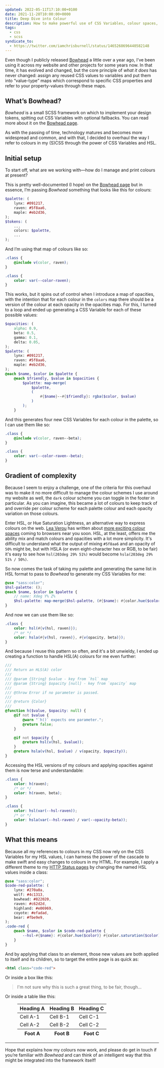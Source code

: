 ```yaml
---
updated: 2022-05-11T17:10:00+0100
date: 2021-11-28T10:00:00+0000
title: Deep Dive into Colour
description: How to make powerful use of CSS Variables, colour spaces, and the cascade using Bowhead.
tags:
  - css
  - scss
syndicate_to:
  - https://twitter.com/iamchrisburnell/status/1465268696440582148
---
```


Even though I publicly released [Bowhead](/bowhead/) a little over a year ago, I’ve been using it across my website and other projects for some years now. In that time, it has evolved and changed, but the core principle of *what it does* has never changed: assign any reused CSS values to variables and put them into <q>value-type</q> maps which correspond to specific CSS properties and refer to your property-values through these maps.

<div class=" [ box ] [ flow ] ">
    <h2>What’s Bowhead?</h2>
    <p><em>Bowhead</em> is a small SCSS framework on which to implement your design tokens, spitting out CSS Variables with optional fallbacks. You can read more about it on the <a href="/bowhead/">Bowhead page</a>.</p>
</div>

As with the passing of time, technology matures and becomes more widespread and common, and with that, I decided to overhaul the way I refer to colours in my (S)CSS through the power of CSS Variables and HSL.

## Initial setup

To start off, what are we working with—how do I manage and print colours at present?

This is pretty well-documented (I hope) on the [Bowhead page](/bowhead/) but in essence, I’m passing *Bowhead* something that looks like this for colours:

```scss
$palette: (
    lynx: #091217,
    raven: #5f8aa6,
    maple: #eb2d36,
);
$tokens: (
    ...
    colors: $palette,
    ...
);
```

And I’m using that map of colours like so:

```scss
.class {
    @include v(color, raven);
}
```

```css
.class {
    color: var(--color-raven);
}
```

This works, but it spins out of control when I introduce a map of opacities, with the intention that for each colour in the `colors` map there should be a version of the colour at each opacity in the opacities map. For this, I turned to a loop and ended up generating a CSS Variable for each of these possible values:

```scss
$opacities: (
    alpha: 0.9,
    beta: 0.5,
    gamma: 0.1,
    delta: 0.05,
);
$palette: (
    lynx: #091217,
    raven: #5f8aa6,
    maple: #eb2d36,
);
@each $name, $color in $palette {
    @each $friendly, $value in $opacities {
        $palette: map-merge(
            $palette,
            (
                #{$name}--#{$friendly}: rgba($color, $value)
            )
        );
    }
```

And this generates four new CSS Variables for each colour in the palette, so I can use them like so:

```scss
.class {
    @include v(color, raven--beta);
}
```

```css
.class {
    color: var(--color-raven--beta);
}
```

## Gradient of complexity

Because I seem to enjoy a challenge, one of the criteria for this overhaul was to make it no more difficult to manage the colour schemes I use around my website as well, the `dark` colour scheme you can toggle in the footer in particular. As you can imagine, this became a lot of colours to keep track of and override per colour scheme for each palette colour and each opacity variation on those colours.

Enter HSL, or Hue Saturation Lightness, an alternative way to express colours on the web. [Lea Verou](https://lea.verou.me) has written about [more exciting colour spaces](https://lea.verou.me/2020/04/lch-colors-in-css-what-why-and-how/) coming to browsers near you soon. HSL, at the least, offers me the ability mix and match colours and opacities with a lot more simplicity. It's difficult to understand what the output of mixing `#5f8aa6` and an opacity of `50%` might be, but with HSLA (or even eight-character hex or RGB, to be fair) it's easy to see how `hsl(203deg 29% 51%)` would become `hsla(203deg 29% 51% / 50%)`.

So now comes the task of taking my palette and generating the same list in HSL format to pass to *Bowhead* to generate my CSS Variables for me:

```scss
@use "sass:color";
$hsl-palette: ();
@each $name, $color in $palette {
    // name: Xdeg Y% Z%
    $hsl-palette: map-merge($hsl-palette, (#{$name}: #{color.hue($color)} #{color.saturation($color)} #{color.lightness($color)}));
}
```

And now we can use them like so:

```scss
.class {
    color: hsl(#{v(hsl, raven)});
    /* or */
    color: hsla(#{v(hsl, raven)}, #{v(opacity, beta)});
}
```

And because I reuse this pattern so often, and it's a bit unwieldy, I ended up creating a function to handle HSL(A) colours for me even further:

```scss
///
/// Return an HLS(A) color
///
/// @param {String} $value - key from `hsl` map
/// @param {String} $opacity [null] - key from `opacity` map
///
/// @throw Error if no parameter is passed.
///
/// @return {Color}
///
@function h($value, $opacity: null) {
    @if not $value {
        @warn "`h()` expects one parameter.";
        @return false;
    }

    @if not $opacity {
        @return hsl(v(hsl, $value));
    }
    @return hsla(v(hsl, $value) / v(opacity, $opacity));
}
```

Accessing the HSL versions of my colours and applying opacities against them is now terse and understandable:

```scss
.class {
    color: h(raven);
    /* or */
    color: h(raven, beta);
}
```

```css
.class {
    color: hsl(var(--hsl-raven));
    /* or */
    color: hsla(var(--hsl-raven) / var(--opacity-beta));
}
```

## What this means

Because all my references to colours in my CSS now rely on the CSS Variables for my HSL values, I can harness the power of the cascade to make swift and easy changes to colours in my HTML. For example, I apply a different theme to my [HTTP Status pages](https://chrisburnell.com/418.html) by changing the named HSL values inside a class:

```scss
@use "sass:color";
$code-red-palette: (
    lynx: #270a0a,
    wolf: #4c1313,
    bowhead: #822020,
    raven: #c62d2d,
    highland: #e06969,
    coyote: #efadad,
    bear: #fbe9e9,
);
.code-red {
    @each $name, $color in $code-red-palette {
        --hsl-#{$name}: #{color.hue($color)} #{color.saturation($color)} #{color.lightness($color)};
    }
}
```

And by applying that class to an element, those new values are both applied to itself and its children, so to target the entire page is as quick as:

```html
<html class="code-red">
```

Or inside a box like this:

<blockquote class=" [ code-red ] ">
    <p>I'm not sure why this is such a great thing, to be fair, though…</p>
</blockquote>

Or inside a table like this:

<figure>
    <table class=" [ silly ] ">
        <thead>
            <tr>
                <th>Heading A</th>
                <th>Heading B</th>
                <th>Heading C</th>
            </tr>
        </thead>
        <tbody>
            <tr>
                <td>Cell A-1</td>
                <td>Cell B-1</td>
                <td>Cell C-1</td>
            </tr>
            <tr>
                <td>Cell A-2</td>
                <td>Cell B-2</td>
                <td>Cell C-2</td>
            </tr>
        </tbody>
        <tfoot>
            <tr>
                <th>Foot A</th>
                <th>Foot B</th>
                <th>Foot C</th>
            </tr>
        </tfoot>
    </table>
</figure>

--------

Hope that explains how my colours now work, and please do get in touch if you’re familiar with *Bowhead* and can think of an intelligent way that this might be integrated into the framework itself!
